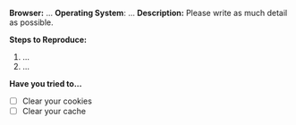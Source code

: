 **Browser:** ...
**Operating System**: ...
**Description:** Please write as much detail as possible.

**Steps to Reproduce:**
1. ...
2. ...

**Have you tried to...**
- [ ] Clear your cookies
- [ ] Clear your cache
